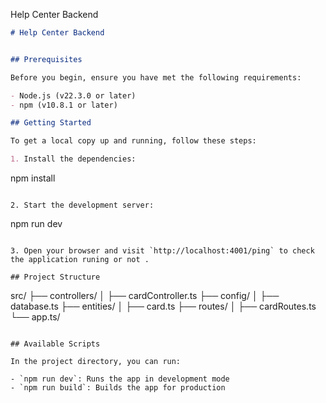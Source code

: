 Help Center Backend

```markdown
# Help Center Backend 


## Prerequisites

Before you begin, ensure you have met the following requirements:

- Node.js (v22.3.0 or later)
- npm (v10.8.1 or later)

## Getting Started

To get a local copy up and running, follow these steps:

1. Install the dependencies:
   ```
   npm install
   ```

2. Start the development server:
   ```
   npm run dev
   ```

3. Open your browser and visit `http://localhost:4001/ping` to check the application runing or not .

## Project Structure

```
src/
├── controllers/
│   ├── cardController.ts
├── config/
│   ├── database.ts
├── entities/
│   ├── card.ts
├── routes/
│   ├── cardRoutes.ts
└── app.ts/

```

## Available Scripts

In the project directory, you can run:

- `npm run dev`: Runs the app in development mode
- `npm run build`: Builds the app for production


